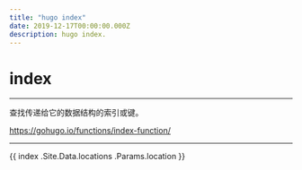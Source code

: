 ```yaml
---
title: "hugo index"
date: 2019-12-17T00:00:00.000Z
description: hugo index.
---
```


# index
---

查找传递给它的数据结构的索引或键。

https://gohugo.io/functions/index-function/

---

{{ index .Site.Data.locations .Params.location }}
